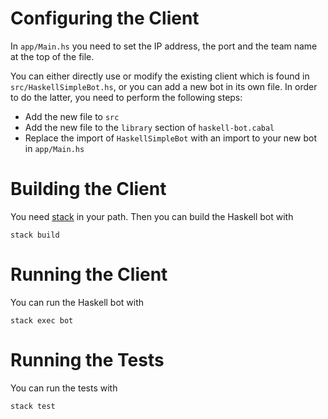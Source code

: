 
# Configuring the Client

In `app/Main.hs` you need to set the IP address, the port and the team name at the top of the file.

You can either directly use or modify the existing client which is found in `src/HaskellSimpleBot.hs`, or you can add a new bot in its own file.
In order to do the latter, you need to perform the following steps:

* Add the new file to `src`
* Add the new file to the `library` section of `haskell-bot.cabal`
* Replace the import of `HaskellSimpleBot` with an import to your new bot in `app/Main.hs`

# Building the Client

You need [stack]() in your path. Then you can build the Haskell bot with

 `stack build`

# Running the Client

You can run the Haskell bot with

`stack exec bot`


# Running the Tests

You can run the tests with

`stack test`

